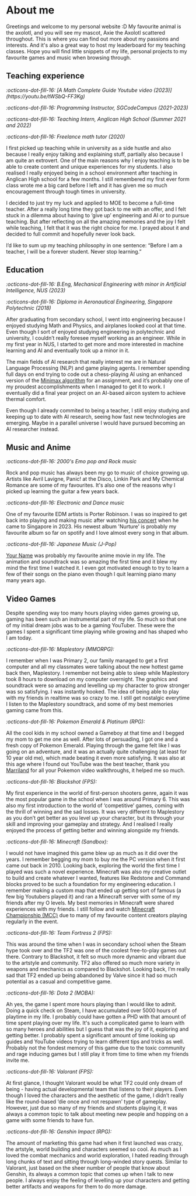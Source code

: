 # About me 

Greetings and welcome to my personal website :D My favourite animal is the axolotl, and you will see my mascot, Axie the Axolotl scattered throughout. This is where you can find out more about my passions and interests. And it's also a great way to host my leaderboard for my teaching classes. Hope you will find little snippets of my life, personal projects to my favourite games and music when browsing through.

## <b> Teaching experience </b>

<i> 
:octicons-dot-fill-16: [A Math Complete Guide Youtube video (2023)](https://youtu.be/tWSbQ-FF3Kg)

:octicons-dot-fill-16: Programming Instructor, SGCodeCampus (2021-2023)

:octicons-dot-fill-16: Teaching Intern, Anglican High School (Summer 2021 and 2022)

:octicons-dot-fill-16: Freelance math tutor (2020) </i> 

I first picked up teaching while in university as a side hustle and also because I really enjoy talking and explaining stuff, partially also because I am quite an extrovert. One of the main reasons why I enjoy teaching is to be able to create content and unique experiences for my students. I also realised I really enjoyed being in a school environment after teaching in Anglican High school for a few months. I still remembered my first ever form class wrote me a big card before I left and it has given me so much encouragement through tough times in university.

I decided to just try my luck and applied to MOE to become a full-time teacher. After a really long time they got back to me with an offer, and I felt stuck in a dilemma about having to ‘give up’ engineering and AI or to pursue teaching. But after reflecting on all the amazing memories and the joy I felt while teaching, I felt that it was the right choice for me. I prayed about it and decided to full commit and hopefully never look back.

I’d like to sum up my teaching philosophy in one sentence: “Before I am a teacher, I will be a forever student. Never stop learning.”

## <b> Education </b>

<i>:octicons-dot-fill-16: B.Eng, Mechanical Engineering with minor in Artificial Intelligence, NUS (2023) 

:octicons-dot-fill-16: Diploma in Aeronautical Engineering, Singapore Polytechnic (2018)</i>

After graduating from secondary school, I went into engineering because I enjoyed studying Math and Physics, and airplanes looked cool at that time. Even though I sort of enjoyed studying engineering in polytechnic and university, I couldn’t really foresee myself working as an engineer. While in my first year in NUS, I started to get more and more interested in machine learning and AI and eventually took up a minor in it. 

The main fields of AI research that really interest me are in Natural Language Processing (NLP) and game playing agents. I remember spending full days on end trying to code out a chess-playing AI using an enhanced version of the [Minimax algorithm](https://www.geeksforgeeks.org/minimax-algorithm-in-game-theory-set-1-introduction/) for an assignment, and it’s probably one of my proudest accomplishments when I managed to get it to work. I eventually did a final year project on an AI-based aircon system to achieve thermal comfort.

Even though I already commited to being a teacher, I still enjoy studying and keeping up to date with AI research, seeing how fast new technologies are emerging. Maybe in a parallel universe I would have pursued becoming an AI researcher instead.

## <b> Music and Anime </b>

<i>:octicons-dot-fill-16: 2000's Emo pop and Rock music </i>

Rock and pop music has always been my go to music of choice growing up. Artists like Avril Lavigne, Panic! at the Disco, Linkin Park and My Chemical Romance are some of my favourites. It's also one of the reasons why I picked up learning the guitar a few years back.

<i>:octicons-dot-fill-16: Electronic and Dance music </i>

One of my favourite EDM artists is Porter Robinson. I was so inspired to get back into playing and making music after watching [his concert](https://youtu.be/THjekE5p2aw) when he came to Singapore in 2023. His newest album 'Nurture' is probably my favourite album so far on spotify and I love almost every song in that album.

<i>:octicons-dot-fill-16: Japanese Music (J-Pop) </i>

[Your Name](https://myanimelist.net/anime/32281/Kimi_no_Na_wa) was probably my favourite anime movie in my life. The animation and soundtrack was so amazing the first time and it blew my mind the first time I watched it. I even got motivated enough to try to learn a few of their songs on the piano even though I quit learning piano many many years ago.

## <b> Video Games </b>

Despite spending way too many hours playing video games growing up, gaming has been such an instrumental part of my life. So much so that one of my initial dream jobs was to be a gaming YouTuber. These were the games I spent a significant time playing while growing and has shaped who I am today.

<i>:octicons-dot-fill-16: Maplestory (MMORPG): </i>

I remember when I was Primary 2, our family managed to get a first computer and all my classmates were talking about the new hottest game back then, Maplestory. I remember not being able to sleep while Maplestory took 8 hours to download on my computer overnight. The graphics and soundtrack were so amazing and levelling up my character to grow stronger was so satisfying. I was instantly hooked. The idea of being able to play with my friends in realtime was so crazy to me. I still get nostalgic everytime I listen to the Maplestory soundtrack, and some of my best memories gaming came from this.

<i>:octicons-dot-fill-16: Pokemon Emerald & Platinum (RPG): </i>

All the cool kids in my school owned a Gameboy at that time and I begged my mom to get me one as well. After lots of persuading, I got one and a fresh copy of Pokemon Emerald. Playing through the game felt like I was going on an adventure, and it was an actually quite challenging (at least for 10 year old me), which made beating it even more satisfying. It was also at this age where I found out YouTube was the best teacher, thank you [Marriland](https://www.youtube.com/channel/UCe2yn-ptTl529JPheQgzm_A) for all your Pokemon video walkthroughs, it helped me so much.

<i>:octicons-dot-fill-16: Blackshot (FPS): </i>

My first experience in the world of first-person shooters genre, again it was the most popular game in the school when I was around Primary 6. This was also my first introduction to the world of ‘competitive’ games, coming with the thrill of winning and the sad losses. It was very different to Maplestory as you don’t get better as you level up your character, but its through your skill and improving your gameplay and strategy. And I realised I really enjoyed the process of getting better and winning alongside my friends.

<i>:octicons-dot-fill-16: Minecraft (Sandbox): </i>

I would not have imagined this game blew up as much as it did over the years. I remember begging my mom to buy me the PC version when it first came out back in 2010. Looking back, exploring the world the first time I played was such a novel experience. Minecraft was also my creative outlet to build and create whatever I wanted, features like Redstone and Command blocks proved to be such a foundation for my engineering education. I remember making a custom map that ended up getting sort of famous (a few big Youtubers played it) and ran a Minecraft server with some of my friends after my O levels. My best memories in Minecraft were shared experiences with my friends. I still follow and watch [Minecraft Championship (MCC)](https://mcc.live/) due to many of my favourite content creators playing regularly in the event.

<i>:octicons-dot-fill-16: Team Fortress 2 (FPS): </i>

This was around the time when I was in secondary school when the Steam hype took over and the TF2 was one of the coolest free-to-play games out there. Contrary to Blackshot, it felt so much more dynamic and vibrant due to the artstyle and community. TF2 also offered so much more variety in weapons and mechanics as compared to Blackshot. Looking back, I’m really sad that TF2 ended up being abandoned by Valve since it had so much potential as a casual and competitive game.

<i>:octicons-dot-fill-16: Dota 2 (MOBA): </i>

Ah yes, the game I spent more hours playing than I would like to admit. Doing a quick check on Steam, I have accumulated over 5000 hours of playtime in my life. I probably could have gotten a PHD with that amount of time spent playing over my life. It's such a complicated game to learn with so many heroes and abilities but I guess that was the joy of it, exploring and getting better. I probably spent a significant amount of time looking up guides and YouTube videos trying to learn different tips and tricks as well. Probably not the fondest memory of this game due to the toxic community and rage inducing games but I still play it from time to time when my friends invite me.

<i>:octicons-dot-fill-16: Valorant (FPS): </i>

At first glance, I thought Valorant would be what TF2 could only dream of being - having actual developmental team that listens to their players. Even though I loved the characters and the aesthetic of the game, I didn’t really like the round-based ‘die once and not respawn’ type of gameplay. However, just due so many of my friends and students playing it, it was always a common topic to talk about meeting new people and hopping on a game with some friends to have fun.

<i>:octicons-dot-fill-16: Genshin Impact (RPG): </i>

The amount of marketing this game had when it first launched was crazy, the artstyle, world building and characters seemed so cool. As much as I loved the combat mechanics and world exploration, I hated reading through long chunks of text and sitting through long-winded story quests. Similar to Valorant, just based on the sheer number of people that know about Genshin, its always a common topic that comes up when I talk to new people. I always enjoy the feeling of levelling up your characters and getting better artifacts and weapons for them to do more damage.
